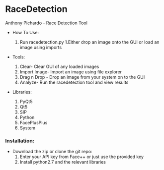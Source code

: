 # RaceDetection
Anthony Pichardo - Race Detection Tool

* How To Use:
  1. Run racedetection.py
  1.Either drop an image onto the GUI or load an image using imports

* Tools:
  1. Clear- Clear GUI of any loaded images
  1. Import Image- Import an image using file explorer
  1. Drag n Drop - Drop an image from your system on to the GUI
  1. Analyze- Run the racedetection tool and view results

* Libraries:
  1. PyQt5
  1. Qt5
  1. SIP
  1. Python
  1. FacePlusPlus
  1. System

### Installation:
* Download the zip or clone the git repo:
  1. Enter your API key from Face++ or just use the provided key
  1. Install python2.7 and the relevant libraries
